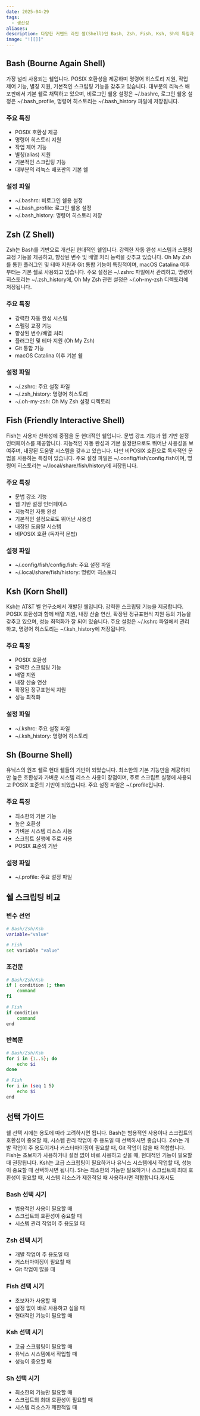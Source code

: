 ```yaml
---
date: 2025-04-29
tags:
  - 생산성
aliases:
description: 다양한 커맨드 라인 셸(Shell)인 Bash, Zsh, Fish, Ksh, Sh의 특징과 장단점을 비교하는 가이드입니다. 각 셸의 주요 기능과 설정 파일, 스크립팅 문법 차이를 설명하고 사용 목적에 맞는 셸을 선택할 수 있도록 돕습니다.
image: "![[]]"
---
```

## Bash (Bourne Again Shell)

가장 널리 사용되는 쉘입니다. POSIX 호환성을 제공하며 명령어 히스토리 지원, 작업 제어 기능, 별칭 지원, 기본적인 스크립팅 기능을 갖추고 있습니다. 대부분의 리눅스 배포판에서 기본 쉘로 채택하고 있으며, 비로그인 쉘용 설정은 ~/.bashrc, 로그인 쉘용 설정은 ~/.bash_profile, 명령어 히스토리는 ~/.bash_history 파일에 저장됩니다.
### 주요 특징
- POSIX 호환성 제공
- 명령어 히스토리 지원
- 작업 제어 기능
- 별칭(alias) 지원
- 기본적인 스크립팅 기능
- 대부분의 리눅스 배포판의 기본 쉘

### 설정 파일
- ~/.bashrc: 비로그인 쉘용 설정
- ~/.bash_profile: 로그인 쉘용 설정
- ~/.bash_history: 명령어 히스토리 저장

## Zsh (Z Shell)

Zsh는 Bash를 기반으로 개선된 현대적인 쉘입니다. 강력한 자동 완성 시스템과 스펠링 교정 기능을 제공하고, 향상된 변수 및 배열 처리 능력을 갖추고 있습니다. Oh My Zsh를 통한 플러그인 및 테마 지원과 Git 통합 기능이 특징적이며, macOS Catalina 이후부터는 기본 쉘로 사용되고 있습니다. 주요 설정은 ~/.zshrc 파일에서 관리하고, 명령어 히스토리는 ~/.zsh_history에, Oh My Zsh 관련 설정은 ~/.oh-my-zsh 디렉토리에 저장됩니다.

### 주요 특징
- 강력한 자동 완성 시스템
- 스펠링 교정 기능
- 향상된 변수/배열 처리
- 플러그인 및 테마 지원 (Oh My Zsh)
- Git 통합 기능
- macOS Catalina 이후 기본 쉘

### 설정 파일
- ~/.zshrc: 주요 설정 파일
- ~/.zsh_history: 명령어 히스토리
- ~/.oh-my-zsh: Oh My Zsh 설정 디렉토리

## Fish (Friendly Interactive Shell)

Fish는 사용자 친화성에 중점을 둔 현대적인 쉘입니다. 문법 강조 기능과 웹 기반 설정 인터페이스를 제공합니다. 지능적인 자동 완성과 기본 설정만으로도 뛰어난 사용성을 보여주며, 내장된 도움말 시스템을 갖추고 있습니다. 다만 비POSIX 호환으로 독자적인 문법을 사용하는 특징이 있습니다. 주요 설정 파일은 ~/.config/fish/config.fish이며, 명령어 히스토리는 ~/.local/share/fish/history에 저장됩니다.

### 주요 특징
- 문법 강조 기능
- 웹 기반 설정 인터페이스
- 지능적인 자동 완성
- 기본적인 설정으로도 뛰어난 사용성
- 내장된 도움말 시스템
- 비POSIX 호환 (독자적 문법)

### 설정 파일
- ~/.config/fish/config.fish: 주요 설정 파일
- ~/.local/share/fish/history: 명령어 히스토리

## Ksh (Korn Shell)

Ksh는 AT&T 벨 연구소에서 개발된 쉘입니다. 강력한 스크립팅 기능을 제공합니다. POSIX 호환성과 함께 배열 지원, 내장 산술 연산, 확장된 정규표현식 지원 등의 기능을 갖추고 있으며, 성능 최적화가 잘 되어 있습니다. 주요 설정은 ~/.kshrc 파일에서 관리하고, 명령어 히스토리는 ~/.ksh_history에 저장됩니다.

### 주요 특징
- POSIX 호환성
- 강력한 스크립팅 기능
- 배열 지원
- 내장 산술 연산
- 확장된 정규표현식 지원
- 성능 최적화

### 설정 파일
- ~/.kshrc: 주요 설정 파일
- ~/.ksh_history: 명령어 히스토리

## Sh (Bourne Shell)

유닉스의 원조 쉘로 현대 쉘들의 기반이 되었습니다. 최소한의 기본 기능만을 제공하지만 높은 호환성과 가벼운 시스템 리소스 사용이 장점이며, 주로 스크립트 실행에 사용되고 POSIX 표준의 기반이 되었습니다. 주요 설정 파일은 ~/.profile입니다.

### 주요 특징
- 최소한의 기본 기능
- 높은 호환성
- 가벼운 시스템 리소스 사용
- 스크립트 실행에 주로 사용
- POSIX 표준의 기반

### 설정 파일
- ~/.profile: 주요 설정 파일

## 쉘 스크립팅 비교

### 변수 선언
```bash
# Bash/Zsh/Ksh
variable="value"

# Fish
set variable "value"
```

### 조건문
```bash
# Bash/Zsh/Ksh
if [ condition ]; then
    command
fi

# Fish
if condition
    command
end
```

### 반복문
```bash
# Bash/Zsh/Ksh
for i in {1..5}; do
    echo $i
done

# Fish
for i in (seq 1 5)
    echo $i
end
```

## 선택 가이드

쉘 선택 시에는 용도에 따라 고려하시면 됩니다. Bash는 범용적인 사용이나 스크립트의 호환성이 중요할 때, 시스템 관리 작업이 주 용도일 때 선택하시면 좋습니다. Zsh는 개발 작업이 주 용도이거나 커스터마이징이 필요할 때, Git 작업이 많을 때 적합합니다. Fish는 초보자가 사용하거나 설정 없이 바로 사용하고 싶을 때, 현대적인 기능이 필요할 때 권장됩니다. Ksh는 고급 스크립팅이 필요하거나 유닉스 시스템에서 작업할 때, 성능이 중요할 때 선택하시면 됩니다. Sh는 최소한의 기능만 필요하거나 스크립트의 최대 호환성이 필요할 때, 시스템 리소스가 제한적일 때 사용하시면 적합합니다.재시도

### Bash 선택 시기
- 범용적인 사용이 필요할 때
- 스크립트의 호환성이 중요할 때
- 시스템 관리 작업이 주 용도일 때

### Zsh 선택 시기
- 개발 작업이 주 용도일 때
- 커스터마이징이 필요할 때
- Git 작업이 많을 때

### Fish 선택 시기
- 초보자가 사용할 때
- 설정 없이 바로 사용하고 싶을 때
- 현대적인 기능이 필요할 때

### Ksh 선택 시기
- 고급 스크립팅이 필요할 때
- 유닉스 시스템에서 작업할 때
- 성능이 중요할 때

### Sh 선택 시기
- 최소한의 기능만 필요할 때
- 스크립트의 최대 호환성이 필요할 때
- 시스템 리소스가 제한적일 때